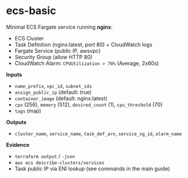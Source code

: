 # ecs-basic

Minimal ECS Fargate service running **nginx**:
- ECS Cluster
- Task Definition (nginx:latest, port 80) + CloudWatch logs
- Fargate Service (public IP, awsvpc)
- Security Group (allow HTTP 80)
- CloudWatch Alarm: `CPUUtilization > 70%` (Average, 2x60s)

**Inputs**
- `name_prefix`, `vpc_id`, `subnet_ids`
- `assign_public_ip` (default: true)
- `container_image` (default: nginx:latest)
- `cpu` (256), `memory` (512), `desired_count` (1), `cpu_threshold` (70)
- `tags` (map)

**Outputs**
- `cluster_name`, `service_name`, `task_def_arn`, `service_sg_id`, `alarm_name`

**Evidence**
- `terraform output` / `-json`
- `aws ecs describe-clusters/services`
- Task public IP via ENI lookup (see commands in the main guide)
